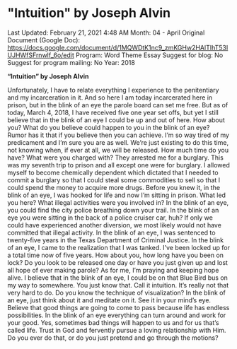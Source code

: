 # "Intuition" by Joseph Alvin

Last Updated: February 21, 2021 4:48 AM
Month: 04 - April
Original Document (Google Doc): https://docs.google.com/document/d/1MQWDtK1nc9_zmKGHw2HAlTIhT53IUJHWfSFrnwlf_6o/edit
Program: Word Theme Essay
Suggest for blog: No
Suggest for program mailing: No
Year: 2018

**“Intuition” by Joseph Alvin**

Unfortunately, I have to relate everything I experience to the penitentiary and my incarceration in it. And so here I am today incarcerated here in prison, but in the blink of an eye the parole board can set me free. But as of today, March 4, 2018, I have received five one year set offs, but yet I still believe that in the blink of an eye I could be up and out of here. How about you? What do you believe could happen to you in the blink of an eye? Rumor has it that if you believe then you can achieve. I’m so way tired of my predicament and I’m sure you are as well. We’re just existing to do this time, not knowing when, if ever at all, we will be released. How much time do you have? What were you charged with? They arrested me for a burglary. This was my seventh trip to prison and all except one were for burglary. I allowed myself to become chemically dependent which dictated that I needed to commit a burglary so that I could steal some commodities to sell so that I could spend the money to acquire more drugs. Before you knew it, in the blink of an eye, I was hooked for life and now I’m sitting in prison. What led you here? What illegal activities were you involved in? In the blink of an eye, you could find the city police breathing down your trail. In the blink of an eye you were sitting in the back of a police cruiser car, huh? If only we could have experienced another diversion, we most likely would not have committed that illegal activity. In the blink of an eye, I was sentenced to twenty-five years in the Texas Department of Criminal Justice. In the blink of an eye, I came to the realization that I was tanked. I’ve been locked up for a total time now of five years. How about you, how long have you been on lock? Do you look to be released one day or have you just given up and lost all hope of ever making parole? As for me, I’m praying and keeping hope alive. I believe that in the blink of an eye, I could be on that Blue Bird bus on my way to somewhere. You just know that. Call it intuition. It’s really not that very hard to do. Do you know the technique of visualization? In the blink of an eye, just think about it and meditate on it. See it in your mind’s eye. Believe that good things are going to come to pass because life has endless possibilities. In the blink of an eye everything can turn around and work for your good. Yes, sometimes bad things will happen to us and for us that’s called life. Trust in God and fervently pursue a loving relationship with Him. Do you ever do that, or do you just pretend and go through the motions?
